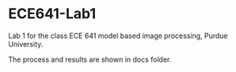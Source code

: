 # ECE641-Lab1
 
Lab 1 for the class ECE 641 model based image processing, Purdue University.

The process and results are shown in docs folder.
